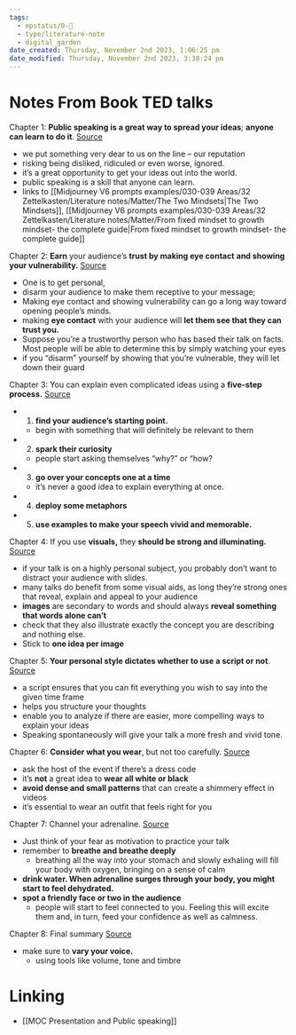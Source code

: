 ```yaml
---
tags:
  - epstatus/0-🌰
  - type/literature-note
  - digital_garden
date_created: Thursday, November 2nd 2023, 1:06:25 pm
date_modified: Thursday, November 2nd 2023, 3:38:24 pm
---
```

# Notes From Book TED talks
Chapter 1: **Public speaking is a great way to spread your ideas**; **anyone can learn to do it**.  [Source](https://blinkist.com/nc/reader/ted-talks-en?chapter=1)
- we put something very dear to us on the line – our reputation
- risking being disliked, ridiculed or even worse, ignored.
- it’s a great opportunity to get your ideas out into the world.
- public speaking is a skill that anyone can learn.
- links to [[Midjourney V6 prompts examples/030-039 Areas/32 Zettelkasten/Literature notes/Matter/The Two Mindsets|The Two Mindsets]],  [[Midjourney V6 prompts examples/030-039 Areas/32 Zettelkasten/Literature notes/Matter/From fixed mindset to growth mindset- the complete guide|From fixed mindset to growth mindset- the complete guide]]

Chapter 2: **Earn** your audience’s **trust by making eye contact** **and showing your vulnerability.** [Source](https://blinkist.com/nc/reader/ted-talks-en?chapter=2)
- One is to get personal,
- disarm your audience to make them receptive to your message;
- Making eye contact and showing vulnerability can go a long way toward opening people’s minds.
- making **eye contact** with your audience will **let them see that they can trust you.**
- Suppose you’re a trustworthy person who has based their talk on facts. Most people will be able to determine this by simply watching your eyes
- if you “disarm” yourself by showing that you’re vulnerable, they will let down their guard

Chapter 3: You can explain even complicated ideas using a **five-step process.** [Source](https://blinkist.com/nc/reader/ted-talks-en?chapter=3)
- 1) **find your audience’s starting point.**
	- begin with something that will definitely be relevant to them
- 2)  **spark their curiosity**
	-  people start asking themselves “why?” or “how?
- 3) **go over your concepts one at a time**
	- it’s never a good idea to explain everything at once.
- 4) **deploy some metaphors**
- 5)  **use examples to make your speech vivid and memorable.**

Chapter 4: If you use **visuals,** they **should be strong and illuminating.** [Source](https://blinkist.com/nc/reader/ted-talks-en?chapter=4)
- if your talk is on a highly personal subject, you probably don’t want to distract your audience with slides.
- many talks do benefit from some visual aids, as long they’re strong ones that reveal, explain and appeal to your audience
- **images** are secondary to words and should always **reveal something that words alone can’t**
- check that they also illustrate exactly the concept you are describing and nothing else.
- Stick to **one idea per image**

Chapter 5: **Your personal style dictates whether to use a script or not**. [Source](https://blinkist.com/nc/reader/ted-talks-en?chapter=5)
- a script ensures that you can fit everything you wish to say into the given time frame
- helps you structure your thoughts
- enable you to analyze if there are easier, more compelling ways to explain your ideas
- Speaking spontaneously will give your talk a more fresh and vivid tone.

Chapter 6: **Consider what you wear**, but not too carefully. [Source](https://blinkist.com/nc/reader/ted-talks-en?chapter=6)
- ask the host of the event if there’s a dress code
- it’s **not** a great idea to **wear all white or black**
- **avoid dense and small patterns** that can create a shimmery effect in videos
- it’s essential to wear an outfit that feels right for you

Chapter 7: Channel your adrenaline. [Source](https://blinkist.com/nc/reader/ted-talks-en?chapter=7)
- Just think of your fear as motivation to practice your talk
-  remember to **breathe and breathe deeply**
	- breathing all the way into your stomach and slowly exhaling will fill your body with oxygen, bringing on a sense of calm
- **drink water. When adrenaline surges through your body, you might start to feel dehydrated.**
- **spot a friendly face or two in the audience**
	- people will start to feel connected to you. Feeling this will excite them and, in turn, feed your confidence as well as calmness.

Chapter 8: Final summary [Source](https://blinkist.com/nc/reader/ted-talks-en?chapter=8)
- make sure to **vary your voice.**
	- using tools like volume, tone and timbre
# Linking
+ [[MOC Presentation and Public speaking]]

